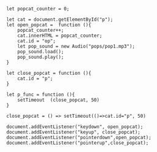     let popcat_counter = 0;

    let cat = document.getElementById("p");
    let open_popcat =  function (){
        popcat_counter++;
        cat.innerHTML = popcat_counter;
        cat.id = "op";
        let pop_sound = new Audio("pops/pop1.mp3");
        pop_sound.load();
        pop_sound.play();
    }

    let close_popcat = function (){
        cat.id = "p";
    }

    let p_func = function (){
        setTimeout  (close_popcat, 50)
    }

    close_popcat = () => setTimeout(()=>cat.id="p", 50)

    document.addEventListener("keydown", open_popcat);
    document.addEventListener("keyup", close_popcat);
    document.addEventListener("pointerdown",open_popcat);
    document.addEventListener("pointerup",close_popcat);
